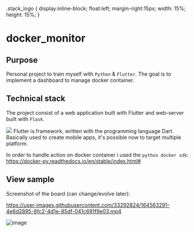 .stack_logo
{
    display:inline-block;
    float:left;
    margin-right:15px;
    width: 15%; 
    height: 15%;
}


# docker_monitor

## Purpose
Personal project to train myself with `Python` & `Flutter`.
The goal is to implement a dashboard to manage docker container.

## Technical stack
The project consist of a web application built with Flutter and web-server built with `Flask`.


<img class="stack_logo" src="https://user-images.githubusercontent.com/33292824/209481807-5d99a426-6617-4f2a-a13a-f5dcecf0981f.png">
Flutter is framework, written with the programming language Dart.<br/>Basically used to create mobile apps, it's possible now to target multiple platform.


In order to handle action on docker container i used the `python docker sdk`: https://docker-py.readthedocs.io/en/stable/index.html#

## View sample
Screenshot of the board (can change/evolve later):



https://user-images.githubusercontent.com/33292824/164563291-4e6d2895-8fc2-4d1e-85df-041c691f9e03.mp4


![image](https://user-images.githubusercontent.com/33292824/181935982-8df27423-7cc3-4cec-8de6-7cf2f8e0bb51.png)
